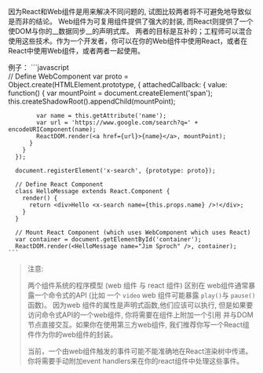 因为React和Web组件是用来解决不同问题的, 试图比较两者将不可避免地导致似是而非的结论。
Web组件为可复用组件提供了强大的封装, 而React则提供了一个使DOM与你的__数据同步__的声明式库。
两者的目标是互补的；工程师可以混合使用这些技术。作为一个开发者，你可以在你的Web组件中使用React，或者在React中使用Web组件，或者两者一起使用。


例子：
	```javascript		
	  // Define WebComponent
	  var proto = Object.create(HTMLElement.prototype, {
	    attachedCallback: {
	      value: function() {
	        var mountPoint = document.createElement('span');
	        this.createShadowRoot().appendChild(mountPoint);

	        var name = this.getAttribute('name');
	        var url = 'https://www.google.com/search?q=' + encodeURIComponent(name);
	        ReactDOM.render(<a href={url}>{name}</a>, mountPoint);
	      }
	    }
	  });

	  document.registerElement('x-search', {prototype: proto});

	  // Define React Component
	  class HelloMessage extends React.Component {
	    render() {
	      return <div>Hello <x-search name={this.props.name} />!</div>;
	    }
	  }

	  // Mount React Component (which uses WebComponent which uses React)
	  var container = document.getElementById('container');
	  ReactDOM.render(<HelloMessage name="Jim Sproch" />, container);
	```

> 注意:
>
> 两个组件系统的程序模型 (web 组件 与 react 组件) 区别在
> web组件通常暴露一个命令式的API (比如 一个 `video` web 组件可能暴露 `play()`与 `pause()` 函数)。 
> 因为web 组件的属性是声明式函数,他们应该可以执行, 但是如果要访问命令式API的一个web组件, 你将需要在组件上附加一个引用
> 并与DOM节点直接交互。如果你在使用第三方web组件, 我们推荐你写一个React组件作为你的web组件的封装。
> 
> 当前，一个由web组件触发的事件可能不能准确地在React渲染树中传递。
> 你将需要手动附加event handlers来在你的react组件中处理这些事件。
